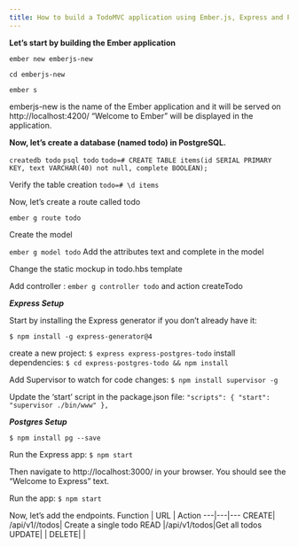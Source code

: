 ```yaml
---
title: How to build a TodoMVC application using Ember.js, Express and Postgres
---
```


 **Let’s start by building the Ember application**

 `ember new emberjs-new`
 
  `cd emberjs-new`
 
  `ember s`

 emberjs-new is the name of the Ember application and it will be served on http://localhost:4200/ 
 “Welcome to Ember” will be displayed in the application.
 
 
 **Now, let’s create a database (named todo) in PostgreSQL.**
 
`createdb todo` 
  `psql todo`
 `todo=# CREATE TABLE items(id SERIAL PRIMARY KEY, text VARCHAR(40) not null, complete BOOLEAN);`

Verify the table creation
 `todo=# \d items`


Now, let’s create a route called todo

 `ember g route todo`
 
 Create the model
 
  `ember g model todo`
 Add the attributes text and complete in the model

 Change the static mockup in todo.hbs template
 
 Add controller : `ember g controller todo` and action createTodo

***Express Setup***

Start by installing the Express generator if you don’t already have it:

 `$ npm install -g express-generator@4`

create a new project:  `$ express express-postgres-todo`
install dependencies:  `$ cd express-postgres-todo && npm install`

Add Supervisor to watch for code changes: `$ npm install supervisor -g`

Update the ‘start’ script in the package.json file:
`"scripts": {
    "start": "supervisor ./bin/www"
  },`
  
***Postgres Setup***

 `$ npm install pg --save`

Run the Express app:   `$ npm start`

Then navigate to http://localhost:3000/ in your browser. You should see the “Welcome to Express” text.

Run the app:  `$ npm start`

Now, let’s add the endpoints.
Function | URL | Action
---|---|---
CREATE| /api/v1//todos| Create a single todo
READ |/api/v1/todos|Get all todos
UPDATE| |
DELETE| |





